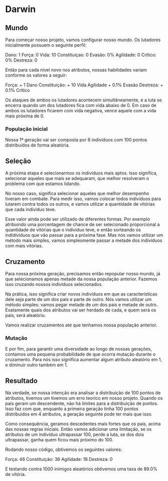 # Darwin


## Mundo

Para começar nosso projeto, vamos configurar nosso mundo. Os lutadores inicialmente possuem o seguinte perfil:

Dano: 	 1	Força:		0
Vida: 	 10	Constituiçao:	0
Evasão:  0%	Agilidade:	0
Crítico: 0%	Destreza:	0

Então para cada nível novo nos atributos, nossas habilidades variam conforme os valores a seguir:

Força:		+ 1 Dano
Constituição:	+ 10 Vida
Agilidade	+ 0.1% Evasão
Destreza:	+ 0.1% Crítico

Os ataques de ambos os lutadores acontecem simultâneamente, e a luta se encerra quando um dos lutadores fica com vida abaixo de 0. Em caso de ambos os lutadores ficarem com vida negativa, vence aquele com a vida mais próxima de 0.

### População inicial

Nossa 1ª geração vai ser composta por 8 indivíduos com 100 pontos distribuídos de forma aleatória.

## Seleção

A próxima etapa é selecionarmos os indivíduos mais aptos. Isso significa, selecionar aqueles que mais se adequaram, que melhor resolveram o problema com que estamos lidando. 

No nosso caso, significa selecionar aqueles que melhor desempenho tiveram em combate. Para medir isso, vamos colocar todos indivíduos para lutarem contra todos os outros, e vamos utilizar a quantidade de vitórias que cada indivíduo teve.

Esse valor ainda pode ser utilizado de diferentes formas. Por exemplo atribuindo uma porcentagem de chance de ser selecionado proporcional a quantidade de vitórias que o indíviduo teve, e então sorteando os indidíviduos que vão passar para a próxima fase. Mas nós vamos utilizar um método mais simples, vamos simplesmente passar a metade dos indivíduos com mais vitórias.

## Cruzamento

Para nossa próxima geração, precisamos então repopular nosso mundo, já que selecionamos apenas metade da nossa população anterior. Fazemos isso cruzando nossos indivíduos selecionados.

Na prática, isso significa criar novos indivíduos em que as características dele seja parte de um dos pais e parte de outro. Nós vamos utilizar um método simples: vamos pegar metade de um dos pais e metade de outro. Exatamente quais dos atributos vai ser herdado de cada, e quem será os pais, será aleatório.

Vamos realizar cruzamentos até que tenhamos nossa população anterior.

### Mutação

E por fim, para garantir uma diversidade ao longo de nossas gerações, contamos uma pequena probabilidade de que ocorra mutação durante o cruzamento. Para nós isso significa aumentar algum atributo aleatório em 1, e diminuir outro também em 1.

## Resultado

Na verdade, se nossa intenção era analisar a distribuição de 100 pontos de atributos, tivemos um tivemos um erro teorico  em nosso projeto. Quando os pais geram um descendente, não há limites para a distribuição de pontos. Isso faz com que, enquanto a primeira geração tinha 100 pontos distribuidos em 4 atributos, a geração seguinte pode ter mais que isso.


Como consequência, geramos descedentes mais fortes que os pais, acima das nossas regras iniciais. Então vamos adicionar uma limitação, se os atributos de um indivíduo ultrapassar 100, perde a luta, se dos dois ultrapassar, ganha quem ficou mais próximo do 100.

Rodando nosso código, obtivemos os seguintes valores:

Força: 46
Constituição: 36
Agilidade:  18
Destreza:  0

E testando contra 1000 inimigos aleatórios obtivemos uma taxa de 89.0% de vitória.
